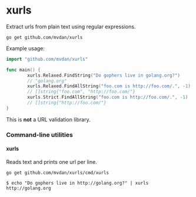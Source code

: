 # xurls

Extract urls from plain text using regular expressions.

	go get github.com/mvdan/xurls

Example usage:

```go
import "github.com/mvdan/xurls"

func main() {
        xurls.Relaxed.FindString("Do gophers live in golang.org?")
        // "golang.org"
        xurls.Relaxed.FindAllString("foo.com is http://foo.com/.", -1)
        // []string{"foo.com", "http://foo.com/"}
        xurls.Strict.FindAllString("foo.com is http://foo.com/.", -1)
        // []string{"http://foo.com/"}
}
```

This is **not** a URL validation library.

### Command-line utilities

#### xurls

Reads text and prints one url per line.

	go get github.com/mvdan/xurls/cmd/xurls

```shell
$ echo "Do gophers live in http://golang.org?" | xurls
http://golang.org
```
